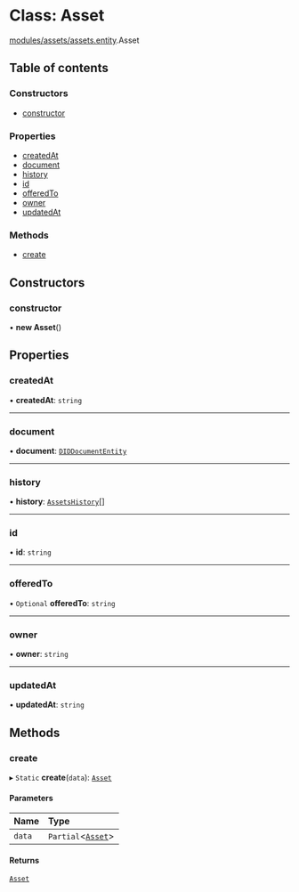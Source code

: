 # Class: Asset

[modules/assets/assets.entity](../modules/modules_assets_assets_entity.md).Asset

## Table of contents

### Constructors

- [constructor](modules_assets_assets_entity.Asset.md#constructor)

### Properties

- [createdAt](modules_assets_assets_entity.Asset.md#createdat)
- [document](modules_assets_assets_entity.Asset.md#document)
- [history](modules_assets_assets_entity.Asset.md#history)
- [id](modules_assets_assets_entity.Asset.md#id)
- [offeredTo](modules_assets_assets_entity.Asset.md#offeredto)
- [owner](modules_assets_assets_entity.Asset.md#owner)
- [updatedAt](modules_assets_assets_entity.Asset.md#updatedat)

### Methods

- [create](modules_assets_assets_entity.Asset.md#create)

## Constructors

### constructor

• **new Asset**()

## Properties

### createdAt

• **createdAt**: `string`

___

### document

• **document**: [`DIDDocumentEntity`](modules_did_did_entity.DIDDocumentEntity.md)

___

### history

• **history**: [`AssetsHistory`](modules_assets_assets_entity.AssetsHistory.md)[]

___

### id

• **id**: `string`

___

### offeredTo

• `Optional` **offeredTo**: `string`

___

### owner

• **owner**: `string`

___

### updatedAt

• **updatedAt**: `string`

## Methods

### create

▸ `Static` **create**(`data`): [`Asset`](modules_assets_assets_entity.Asset.md)

#### Parameters

| Name | Type |
| :------ | :------ |
| `data` | `Partial`<[`Asset`](modules_assets_assets_entity.Asset.md)\> |

#### Returns

[`Asset`](modules_assets_assets_entity.Asset.md)
